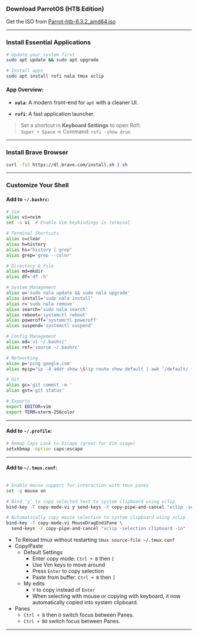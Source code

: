 ### Download ParrotOS (HTB Edition)

Get the ISO from [Parrot-htb-6.3.2_amd64.iso](https://deb.parrot.sh/parrot/iso/6.3.2/Parrot-htb-6.3.2_amd64.iso)

---

### Install Essential Applications

```bash
# Update your system first
sudo apt update && sudo apt upgrade

# Install apps
sudo apt install rofi nala tmux xclip
```

#### App Overview:

- **`nala`**: A modern front-end for `apt` with a cleaner UI.
    
- **`rofi`**: A fast application launcher.
    

> Set a shortcut in **Keyboard Settings** to open Rofi:  
> `Super + Space` → Command: `rofi -show drun`

---

### Install Brave Browser

```bash
curl -fsS https://dl.brave.com/install.sh | sh
```

---

### Customize Your Shell

#### Add to `~/.bashrc`:

```bash
# Vim
alias vi=nvim
set -o vi  # Enable Vim keybindings in terminal

# Terminal Shortcuts
alias c=clear
alias h=history
alias hs="history | grep"
alias grep='grep --color'

# Directory & File
alias md=mkdir
alias df='df -h'

# System Management
alias u='sudo nala update && sudo nala upgrade'
alias install='sudo nala install'
alias r='sudo nala remove'
alias search='sudo nala search'
alias reboot='systemctl reboot'
alias poweroff='systemctl poweroff'
alias suspend='systemctl suspend'

# Config Management
alias ed='vi ~/.bashrc'
alias ref='source ~/.bashrc'

# Networking
alias p='ping google.com'
alias myip="ip -4 addr show \$(ip route show default | awk '/default/ {print \$5}') | grep -oP '(?<=inet\\s)\\d+(\\.\\d+){3}'"

# Git
alias gc='git commit -m '
alias gst='git status'

# Exports
export EDITOR=vim
export TERM=xterm-256color
```

---

#### Add to `~/.profile`:

```bash
# Remap Caps Lock to Escape (great for Vim usage)
setxkbmap -option caps:escape
```

---
#### Add to `~/.tmux.conf`:

```bash

# Enable mouse support for interaction with tmux panes
set -g mouse on

# Bind 'y' to copy selected text to system clipboard using xclip
bind-key -T copy-mode-vi y send-keys -X copy-pipe-and-cancel "xclip -selection clipboard -in"

# Automatically copy mouse selection to system clipboard using xclip
bind-key -T copy-mode-vi MouseDragEnd1Pane \
  send-keys -X copy-pipe-and-cancel "xclip -selection clipboard -in"

```

- To Reload tmux without restarting `tmux source-file ~/.tmux.conf`
- Copy/Paste
	- Default Settings
		- Enter copy mode: `Ctrl + B` then `[`
		- Use Vim keys to move around
		- Press `Enter` to copy selection
		- Paste from buffer: `Ctrl + B` then `]`
	- My edits
		- `Y` to copy instead of `Enter`
		- When selecting with mouse or copying with keyboard, it now automatically copied into system clipboard.
- Panes
	- `Ctrl + B` then `O` switch focus between Panes.
	- `Ctrl + BO` switch focus between Panes.

---
